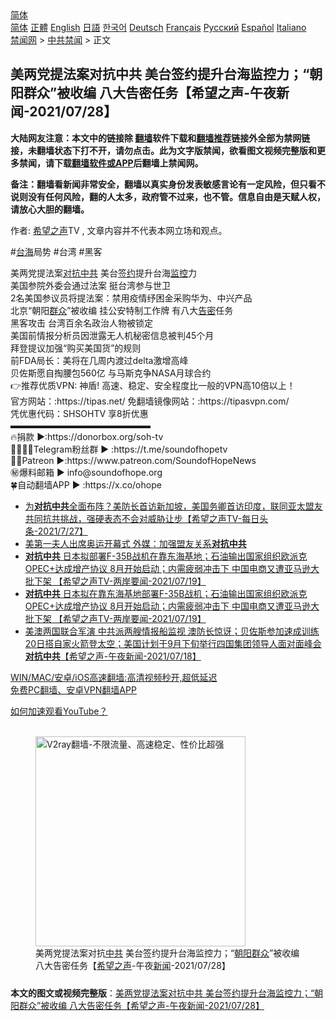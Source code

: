  <!-- 面包屑导航 --> <div class="breadcrumb"><!-- GTranslate: https://gtranslate.io/ -->  <div class="switcher notranslate">  <div class="selected">  <a href="#" onclick="return false;"> 简体</a>  </div>  <div class="option">  <a href="https://www.bannedbook.org" onclick="doGTranslate('zh-CN|zh-CN');jQuery('div.switcher div.selected a').html(jQuery(this).html());return false;" title="简体中文" class="nturl selected"> 简体</a>  <a href="https://www.bannedbook.org/zh-tw/" onclick="doGTranslate('zh-CN|zh-TW');jQuery('div.switcher div.selected a').html(jQuery(this).html());return false;" title="繁體中文" class="nturl"> 正體</a>  <a href="https://www.bannedbook.org/en/" onclick="doGTranslate('zh-CN|en');jQuery('div.switcher div.selected a').html(jQuery(this).html());return false;" title="English" class="nturl"> English</a>  <a href="https://www.bannedbook.org/ja/" onclick="doGTranslate('zh-CN|ja');jQuery('div.switcher div.selected a').html(jQuery(this).html());return false;" title="日本語" class="nturl"> 日語</a>  <a href="https://www.bannedbook.org/ko/" onclick="doGTranslate('zh-CN|ko');jQuery('div.switcher div.selected a').html(jQuery(this).html());return false;" title="한국어" class="nturl"> 한국어</a>  <a href="https://www.bannedbook.org/de/" onclick="doGTranslate('zh-CN|de');jQuery('div.switcher div.selected a').html(jQuery(this).html());return false;" title="Deutsch" class="nturl"> Deutsch</a>  <a href="https://www.bannedbook.org/fr/" onclick="doGTranslate('zh-CN|fr');jQuery('div.switcher div.selected a').html(jQuery(this).html());return false;" title="Français" class="nturl"> Français</a>  <a href="https://www.bannedbook.org/ru/" onclick="doGTranslate('zh-CN|ru');jQuery('div.switcher div.selected a').html(jQuery(this).html());return false;" title="Русский" class="nturl"> Русский</a>  <a href="https://www.bannedbook.org/es/" onclick="doGTranslate('zh-CN|es');jQuery('div.switcher div.selected a').html(jQuery(this).html());return false;" title="Español" class="nturl"> Español</a>  <a href="https://www.bannedbook.org/it/" onclick="doGTranslate('zh-CN|it');jQuery('div.switcher div.selected a').html(jQuery(this).html());return false;" title="Italiano" class="nturl"> Italiano</a>  </div>  </div>      <div class='breadcrumb-sub'><!-- Breadcrumb NavXT 6.3.0 --> <a href="https://www.bannedbook.org/" class="home">禁闻网</a> &gt; <a href="https://www.bannedbook.org/bnews/cbnews/" class="category">中共禁闻</a> &gt; 正文</div></div><h2>美两党提法案对抗中共 美台签约提升台海监控力；“朝阳群众”被收编 八大告密任务【希望之声-午夜新闻-2021/07/28】</h2> <p class="notice"><b>大陆网友注意：本文中的链接除 <a href="https://github.com/bannedbook/fanqiang" >翻墙</a>软件下载和<a href="https://github.com/killgcd/justmysocks/blob/master/README.md">翻墙推荐</a>链接外全部为禁网链接，未翻墙状态下打不开，请勿点击。此为文字版禁闻，欲看图文视频完整版和更多禁闻，请下载<a href="https://github.com/bannedbook/fanqiang">翻墙软件或APP</a>后翻墙上禁闻网。</p><p>备注：翻墙看新闻非常安全，翻墙以真实身份发表敏感言论有一定风险，但只看不说则没有任何风险，翻的人太多，政府管不过来，也不管。信息自由是天赋人权，请放心大胆的翻墙。</b></p>  <div class="entry"> <p>作者: <span class='wp_keywordlink_affiliate'><a href="https://www.soundofhope.org" title="希望之声" target="_blank">希望之声</a></span>TV , 文章内容并不代表本网立场和观点。</p> <figure></figure> <p>#<a href="https://www.bannedbook.org/bnews/tag/%E5%8F%B0%E6%B5%B7/" class="st_tag internal_tag" rel="tag" title="标签 台海 下的日志">台海</a>局势 #台湾 #黑客</p>  <p>美两党提法案<a href="https://www.bannedbook.org/bnews/tag/%E5%AF%B9%E6%8A%97%E4%B8%AD%E5%85%B1/" class="st_tag internal_tag" rel="tag" title="标签 对抗中共 下的日志">对抗中共</a> 美台<a href="https://www.bannedbook.org/bnews/tag/%E7%AD%BE%E7%BA%A6/" class="st_tag internal_tag" rel="tag" title="标签 签约 下的日志">签约</a>提升台海<a href="https://www.bannedbook.org/bnews/tag/%e7%9b%91%e6%8e%a7/" class="st_tag internal_tag" rel="tag" title="标签 监控 下的日志">监控</a>力<br /> 美国参院外委会通过法案 挺台湾参与世卫<br /> 2名美国参议员将提法案：禁用疫情纾困金采购华为、中兴产品<br /> 北京“朝阳<a href="https://www.bannedbook.org/bnews/tag/%E7%BE%A4%E4%BC%97/" class="st_tag internal_tag" rel="tag" title="标签 群众 下的日志">群众</a>”被收编 挂公安特制工作牌 有八大<a href="https://www.bannedbook.org/bnews/tag/%E5%91%8A%E5%AF%86/" class="st_tag internal_tag" rel="tag" title="标签 告密 下的日志">告密</a>任务<br /> 黑客攻击 台湾百余名政治人物被锁定<br /> 美国前情报分析员因泄露无人机秘密信息被判45个月<br /> 拜登提议加强“购买美国货”的规则<br /> 前FDA局长：美将在几周内渡过delta激增高峰<br /> 贝佐斯愿自掏腰包560亿 与马斯克争NASA月球合约<br /> 👉推荐优质VPN: 神盾! 高速、稳定、安全程度比一般的VPN高10倍以上！<br /> 官方网站：:https://tipas.net/​      免翻墙镜像网站：:https://tipasvpn.com/<br /> 凭优惠代码：SHSOHTV 享8折优惠<br />  ▬▬▬▬▬▬▬▬▬▬▬▬▬▬▬▬<br /> 🔥捐款     ►:https://donorbox.org/soh-tv<br /> 👨‍👨‍👦‍👦Telegram粉丝群  ► :https://t.me/soundofhopetv<br /> 🦸‍♂️️Patreon  ►:https://www.patreon.com/SoundofHopeNews<br /> ㊙️爆料邮箱        ► info@soundofhope.org<br /> 🍀自动翻墙APP ► :https://x.co/ohope</p> <ul class='op-related-articles' title='相关阅读'> <li><a href='https://www.bannedbook.org/bnews/comments/20210728/1595462.html' target='_blank'>为<b>对抗中共</b>全面布阵？美防长首访新加坡，美国务卿首访印度，联同亚太盟友共同抗共挑战，强硬表态不会对威胁让步【希望之声TV-每日头条-2021/7/27】</a></li> <li><a href='https://www.bannedbook.org/bnews/comments/20210724/1593234.html' target='_blank'>美第一夫人出席奥运开幕式 外媒：加强盟友关系<b>对抗中共</b></a></li> <li><a href='https://www.bannedbook.org/bnews/comments/20210720/1590475.html' target='_blank'><b>对抗中共</b> 日本拟部署F-35B战机在靠东海基地；石油输出国家组织欧派克OPEC+达成增产协议 8月开始启动；内需疲弱冲击下 中国电商又遭亚马逊大批下架 【希望之声TV-两岸要闻-2021/07/19】</a></li> <li><a href='https://www.bannedbook.org/bnews/comments/20210719/1590186.html' target='_blank'><b>对抗中共</b> 日本拟在靠东海基地部署F-35B战机；石油输出国家组织欧派克OPEC+达成增产协议 8月开始启动；内需疲弱冲击下 中国电商又遭亚马逊大批下架 【希望之声TV-两岸要闻-2021/07/19】</a></li> <li><a href='https://www.bannedbook.org/bnews/comments/20210719/1589959.html' target='_blank'>美澳两国联合军演 中共派两艘情报船监视 澳防长惊讶；贝佐斯参加速成训练 20日搭自家火箭登太空；美国计划于9月下旬举行四国集团领导人面对面峰会<b>对抗中共</b>【希望之声-午夜新闻-2021/07/18】</a></li> </ul> <p class="texttj"> <a href="https://github.com/bannedbook/fanqiang/wiki/V2ray%E6%9C%BA%E5%9C%BA" target="_blank">WIN/MAC/安卓/iOS高速翻墙:高清视频秒开,超低延迟</a><br/> <a href="https://github.com/bannedbook/fanqiang/wiki/%E7%A6%81%E9%97%BB%E7%BD%91%E5%AE%89%E5%8D%93%E7%BF%BB%E5%A2%99%E6%96%B0%E9%97%BBAPP" target="_blank">免费PC翻墙、安卓VPN翻墙APP</a></p> <p><a href='https://www.bannedbook.org/bnews/topimagenews/20180409/925596.html' target='_blank'>如何加速观看YouTube？ </a></p> <figure class='op-interactive'><br/><a href="https://github.com/bannedbook/fanqiang/wiki/V2ray%E6%9C%BA%E5%9C%BA"><img src="https://raw.githubusercontent.com/bannedbook/fanqiang/master/v2ss/images/v2free.jpg" width="336" alt="V2ray翻墙-不限流量、高速稳定、性价比超强"></a><br/><figcaption>美两党提法案对抗<a href="https://www.bannedbook.org/bnews/tag/%e4%b8%ad%e5%85%b1/" class="st_tag internal_tag" rel="tag" title="标签 中共 下的日志">中共</a> 美台签约提升台海监控力；“<a href="https://www.bannedbook.org/bnews/tag/%E6%9C%9D%E9%98%B3%E7%BE%A4%E4%BC%97/" class="st_tag internal_tag" rel="tag" title="标签 朝阳群众 下的日志">朝阳群众</a>”被收编 八大告密任务【<a href="https://www.bannedbook.org/bnews/tag/%e5%b8%8c%e6%9c%9b%e4%b9%8b%e5%a3%b0/" class="st_tag internal_tag" rel="tag" title="标签 希望之声 下的日志">希望之声</a>-午夜<span class='wp_keywordlink_affiliate'><a href="https://www.bannedbook.org/" title="新闻">新闻</a></span>-2021/07/28】</figcaption></figure> </p> <a name='sharetosocial'></a>  <div style="margin-bottom:5px;padding-bottom:5px;clear:both"> <div id="archive-pix-1" class="banner-ads"> <!-- AuctionX Display platform tag START --> <div id="26318x728x90x621x_ADSLOT2" clicktrack="%%CLICK_URL_ESC%%"></div> <!-- AuctionX Display platform tag END --> </div> <div id="archive-pix-2" class="banner-ads"> <!-- AuctionX Display platform tag START --> <div id="26315x300x250x621x_ADSLOT2" clicktrack="%%CLICK_URL_ESC%%"></div> <!-- AuctionX Display platform tag END --> </div> </div>  <div id="archive-pix-1" class="banner-ads"> <!-- AuctionX Display platform tag START --> <div id="26318x728x90x621x_ADSLOT3" clicktrack="%%CLICK_URL_ESC%%"></div> <!-- AuctionX Display platform tag END --> </div> <div><b>本文的图文或视频完整版</b>：<a href='https://www.bannedbook.org/bnews/comments/20210729/1596315.html'>美两党提法案对抗中共 美台签约提升台海监控力；“朝阳群众”被收编 八大告密任务【希望之声-午夜新闻-2021/07/28】</a></div>  </div><!--END ENTRY--> 